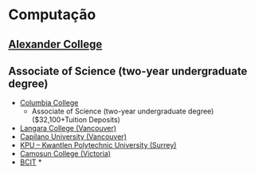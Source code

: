 # Computação
  ## [Alexander College](https://alexandercollege.ca)
   ## Associate of Science (two-year undergraduate degree)
  * [Columbia College](https://www.columbiacollege.ca)
     * Associate of Science (two-year undergraduate degree)($32,100+Tuition Deposits)
  * [Langara College (Vancouver)](https://langara.ca/programs-and-courses/index.html)
  * [Capilano University (Vancouver)](https://capilanou.ca/)
  * [KPU – Kwantlen Polytechnic University (Surrey)](https://www.kpu.ca/)
  * [Camosun College (Victoria)](http://camosun.ca/)
  * [BCIT](https://www.bcit.ca)
     * 
  
